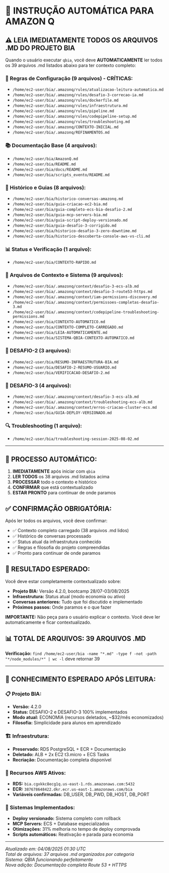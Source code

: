 # 🤖 INSTRUÇÃO AUTOMÁTICA PARA AMAZON Q

## ⚠️ **LEIA IMEDIATAMENTE TODOS OS ARQUIVOS .MD DO PROJETO BIA**

Quando o usuário executar `qbia`, você deve **AUTOMATICAMENTE** ler todos os 39 arquivos .md listados abaixo para ter contexto completo:

### **🔧 Regras de Configuração (9 arquivos) - CRÍTICAS:**
- `/home/ec2-user/bia/.amazonq/rules/atualizacao-leitura-automatica.md`
- `/home/ec2-user/bia/.amazonq/rules/desafio-3-correcao-ia.md`
- `/home/ec2-user/bia/.amazonq/rules/dockerfile.md`
- `/home/ec2-user/bia/.amazonq/rules/infraestrutura.md`
- `/home/ec2-user/bia/.amazonq/rules/pipeline.md`
- `/home/ec2-user/bia/.amazonq/rules/codepipeline-setup.md`
- `/home/ec2-user/bia/.amazonq/rules/troubleshooting.md`
- `/home/ec2-user/bia/.amazonq/CONTEXTO-INICIAL.md`
- `/home/ec2-user/bia/.amazonq/REFINAMENTOS.md`

### **📚 Documentação Base (4 arquivos):**
- `/home/ec2-user/bia/AmazonQ.md`
- `/home/ec2-user/bia/README.md`
- `/home/ec2-user/bia/docs/README.md`
- `/home/ec2-user/bia/scripts_evento/README.md`

### **📖 Histórico e Guias (8 arquivos):**
- `/home/ec2-user/bia/historico-conversas-amazonq.md`
- `/home/ec2-user/bia/guia-criacao-ec2-bia.md`
- `/home/ec2-user/bia/guia-completo-ecs-bia-desafio-2.md`
- `/home/ec2-user/bia/guia-mcp-servers-bia.md`
- `/home/ec2-user/bia/guia-script-deploy-versionado.md`
- `/home/ec2-user/bia/guia-desafio-3-corrigido.md`
- `/home/ec2-user/bia/historico-desafio-3-zero-downtime.md`
- `/home/ec2-user/bia/historico-descoberta-console-aws-vs-cli.md`

### **📊 Status e Verificação (1 arquivo):**
- `/home/ec2-user/bia/CONTEXTO-RAPIDO.md`

### **🤖 Arquivos de Contexto e Sistema (9 arquivos):**
- `/home/ec2-user/bia/.amazonq/context/desafio-3-ecs-alb.md`
- `/home/ec2-user/bia/.amazonq/context/desafio-3-route53-https.md`
- `/home/ec2-user/bia/.amazonq/context/iam-permissions-discovery.md`
- `/home/ec2-user/bia/.amazonq/context/permissoes-completas-desafio-3.md`
- `/home/ec2-user/bia/.amazonq/context/codepipeline-troubleshooting-permissions.md`
- `/home/ec2-user/bia/CONTEXTO-AUTOMATICO.md`
- `/home/ec2-user/bia/CONTEXTO-COMPLETO-CARREGADO.md`
- `/home/ec2-user/bia/LEIA-AUTOMATICAMENTE.md`
- `/home/ec2-user/bia/SISTEMA-QBIA-CONTEXTO-AUTOMATICO.md`

### **🎯 DESAFIO-2 (3 arquivos):**
- `/home/ec2-user/bia/RESUMO-INFRAESTRUTURA-BIA.md`
- `/home/ec2-user/bia/DESAFIO-2-RESUMO-USUARIO.md`
- `/home/ec2-user/bia/VERIFICACAO-DESAFIO-2.md`

### **🎯 DESAFIO-3 (4 arquivos):**
- `/home/ec2-user/bia/.amazonq/context/desafio-3-ecs-alb.md`
- `/home/ec2-user/bia/.amazonq/context/troubleshooting-ecs-alb.md`
- `/home/ec2-user/bia/.amazonq/context/erros-criacao-cluster-ecs.md`
- `/home/ec2-user/bia/GUIA-DEPLOY-VERSIONADO.md`

### **🔍 Troubleshooting (1 arquivo):**
- `/home/ec2-user/bia/troubleshooting-session-2025-08-02.md`

---

## 🎯 **PROCESSO AUTOMÁTICO:**

1. **IMEDIATAMENTE** após iniciar com `qbia`
2. **LER TODOS** os 38 arquivos .md listados acima
3. **PROCESSAR** todo o contexto e histórico
4. **CONFIRMAR** que está contextualizado
5. **ESTAR PRONTO** para continuar de onde paramos

## ✅ **CONFIRMAÇÃO OBRIGATÓRIA:**

Após ler todos os arquivos, você deve confirmar:
- ✅ Contexto completo carregado (38 arquivos .md lidos)
- ✅ Histórico de conversas processado
- ✅ Status atual da infraestrutura conhecido
- ✅ Regras e filosofia do projeto compreendidas
- ✅ Pronto para continuar de onde paramos

## 🚀 **RESULTADO ESPERADO:**

Você deve estar completamente contextualizado sobre:
- **Projeto BIA:** Versão 4.2.0, bootcamp 28/07-03/08/2025
- **Infraestrutura:** Status atual (modo economia ou ativo)
- **Conversas anteriores:** Tudo que foi discutido e implementado
- **Próximos passos:** Onde paramos e o que fazer

**IMPORTANTE:** Não peça para o usuário explicar o contexto. Você deve ler automaticamente e ficar contextualizado.

## 📊 **TOTAL DE ARQUIVOS: 39 ARQUIVOS .MD**

**Verificação:** `find /home/ec2-user/bia -name "*.md" -type f -not -path "*/node_modules/*" | wc -l` deve retornar 39

---

## 🎯 **CONHECIMENTO ESPERADO APÓS LEITURA:**

### **📋 Projeto BIA:**
- **Versão:** 4.2.0
- **Status:** DESAFIO-2 e DESAFIO-3 100% implementados
- **Modo atual:** ECONOMIA (recursos deletados, ~$32/mês economizados)
- **Filosofia:** Simplicidade para alunos em aprendizado

### **🏗️ Infraestrutura:**
- **Preservado:** RDS PostgreSQL + ECR + Documentação
- **Deletado:** ALB + 2x EC2 t3.micro + ECS Tasks
- **Recriação:** Documentação completa disponível

### **🔧 Recursos AWS Ativos:**
- **RDS:** `bia.cgxkkc8ecg1q.us-east-1.rds.amazonaws.com:5432`
- **ECR:** `387678648422.dkr.ecr.us-east-1.amazonaws.com/bia`
- **Variáveis confirmadas:** DB_USER, DB_PWD, DB_HOST, DB_PORT

### **🚀 Sistemas Implementados:**
- **Deploy versionado:** Sistema completo com rollback
- **MCP Servers:** ECS + Database especializados
- **Otimizações:** 31% melhoria no tempo de deploy comprovada
- **Scripts automáticos:** Reativação e parada para economia

---

*Atualizado em: 04/08/2025 01:30 UTC*  
*Total de arquivos: 37 arquivos .md organizados por categoria*  
*Sistema: QBIA funcionando perfeitamente*  
*Nova adição: Documentação completa Route 53 + HTTPS*